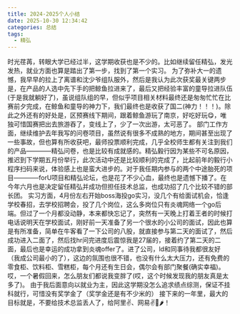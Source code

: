 ```yaml
---
title: 2024-2025个人小结
date: 2025-10-30 12:34:42
categories: 总结
tags:
  - 精弘
---
```

时光荏苒，转眼大学已经过半，这学期收获也是不少的。比如继续留任精弘，发光发热，就业方面也算是踏出了第一步，找到了第一个实习。
为了弥补大一的遗憾，我早早的拉上了离谱和沈少爷组队服外，然后是我认为此次获奖最关键两步是，在产品的人选中先下手的把鲸鱼拉进来了，最后又把经验丰富的童导拉进队伍(于是我就躺好了)，虽说组队组的早，但似乎项目相关材料最终还是匆匆忙忙在比赛前夕完成，在鲸鱼和童导的神力下，我们最终也是收获了国二(神力！！！)。除此之外还有的好处是，区预赛线下期间，跟着鲸鱼游玩了南京，好吃好玩😋，唯独可惜国赛把出去旅游吞了，变线上了，少了一次出游，太可恶了。
部门工作方面，继续维护去年我写的问卷项目，虽然说有很多不成熟的地方，期间甚至出现了一些事故，但也算有所收获吧，最师投票顺利完成，几乎全校师生都有关注到我们的产品————精弘问卷，也是比较有成就感的。精弘毅行因为某些不可名原因，推迟到下学期五月份举行，此次活动中还是比较顺利的完成了，比起前年的毅行小程序扫码来说，体验感上也是蛮大进步的。对于我任期内参与的两个中途胎死的项目————forU项目和精弘论坛，也是花了不少心血，最终也是遗憾下播了。在今年六月也是决定留任精弘并成功但担任技术总监，也成功招了几个比较不错的部长团。
实习方面，4月份左右开始boss海投go实习，没几个有给面试机会，恰逢学校春招，去学校招聘会，投了几个岗位，这么多岗位只有炎魂网络一个go后端。但过了一个月都没动静，本来都快忘记了，突然有一天晚上打着王者的时候打电话说明天在学校面试，刚好前一天准备了另一个很水的小公司的面试，因此也算是有所准备，简单在牛客看了一下公司的八股，就直接参与第二天的面试了，然后成功进入二面了，然后找hr问完进度后震惊我是27届的，接着约了第二天的二面，最后也是幸运的成功拿到炎魂offer了。进了公司，ld和同事待我都很友好（我成公司最小的了），这边的氛围也很不错，也没有什么太大压力，还有免费的零食柜、饮料柜、雪糕柜，每个月还有生日会，偶尔会有部门聚餐(确实幸福)。哎，一个暑假回来，怎么朋友们都说我变胖了(哎，这个时候发现我的朋友真是太多了)。
由于我后面意向以就业为主，因此这学期没怎么追求绩点综测，保证不挂科就行，可惜没有奖学金了（奖学金还是有不少米的）
接下来的一年里，最大的目标就是，不要给技术总监丢人了，给阿里✌️、网易✌️👻🌶️！